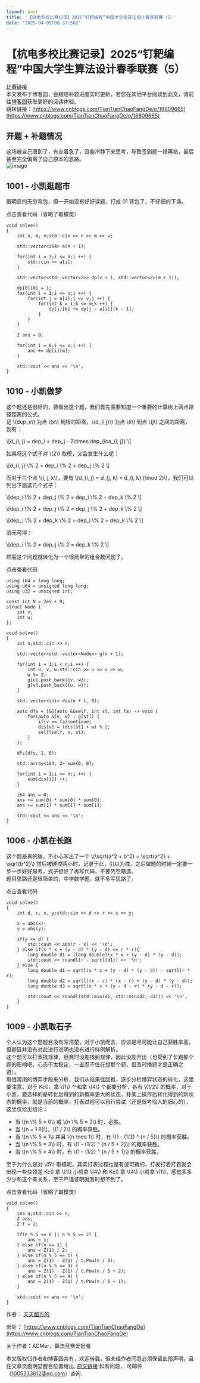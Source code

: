 ```yaml
---
layout: post
title: '【杭电多校比赛记录】2025“钉耙编程”中国大学生算法设计春季联赛（5）'
date: "2025-04-05T00:37:50Z"
---
```

【杭电多校比赛记录】2025“钉耙编程”中国大学生算法设计春季联赛（5）
====================================

[比赛链接](https://acm.hdu.edu.cn/contest/problems?cid=1154 "比赛链接")  
本文发布于博客园，会跟随补题进度实时更新，若您在其他平台阅读到此文，请前往[博客园](https://www.cnblogs.com/TianTianChaoFangDe/p/18809665 "博客园")获取更好的阅读体验。  
跳转链接：[https://www.cnblogs.com/TianTianChaoFangDe/p/18809665](https://www.cnblogs.com/TianTianChaoFangDe/p/18809665)

开题 + 补题情况
---------

这场被自己唐到了，有点着急了，没能冷静下来思考，导致签到题一错再错，最后甚至完全偏离了自己原本的思路。  
![image](https://img2024.cnblogs.com/blog/3572902/202504/3572902-20250405000337720-1380743406.png)

1001 - 小凯逛超市
------------

很明显的无穷背包，但一开始没有好好读题，打成 01 背包了，不仔细的下场。

点击查看代码（省略了取模类）

    void solve()
    {
        int n, m, v;std::cin >> n >> m >> v;
    
        std::vector<i64> a(n + 1);
    
        for(int i = 1;i <= n;i ++) {
            std::cin >> a[i];
        }
    
        std::vector<std::vector<Z>> dp(v + 1, std::vector<Z>(m + 1));
    
        dp[0][0] = 1;
        for(int i = 1;i <= n;i ++) {
            for(int j = a[i];j <= v;j ++) {
                for(int k = 1;k <= m;k ++) {
                    dp[j][k] += dp[j - a[i]][k - 1];
                }
            }
        }
    
        Z ans = 0;
    
        for(int i = 0;i <= v;i ++) {
            ans += dp[i][m];
        }
    
        std::cout << ans << '\n';
    }

1010 - 小凯做梦
-----------

这个题还是很好的，要做出这个题，我们首先需要知道一个重要的计算树上两点路径距离的公式。  
记 \\(dep\_x\\) 为点 \\(x\\) 到根的距离，\\(d\_{i,j}\\) 为点 \\(i\\) 到点 \\(j\\) 之间的距离，则有：

\\\[d\_{i, j} = dep\_i + dep\_j - 2\\times dep\_{lca\_{i, j}} \\\]

如果将这个式子对 \\(2\\) 取模，又会发生什么呢：

\\\[d\_{i, j} \\% 2 = dep\_i \\% 2 + dep\_j \\% 2 \\\]

而对于三个点 \\(i, j, k\\)，要有 \\(d\_{i, j} = d\_{j, k} = d\_{i, k} (\\mod 2)\\)，我们可以列出下面这几个式子：

\\\[dep\_i \\% 2 + dep\_j \\% 2 = dep\_i \\% 2 + dep\_k \\% 2 \\\]

\\\[dep\_i \\% 2 + dep\_j \\% 2 = dep\_j \\% 2 + dep\_k \\% 2 \\\]

\\\[dep\_j \\% 2 + dep\_k \\% 2 = dep\_i \\% 2 + dep\_k \\% 2 \\\]

消元可得：

\\\[dep\_i \\% 2 = dep\_j \\% 2 = dep\_k \\% 2 \\\]

然后这个问题就转化为一个很简单的组合数问题了。

点击查看代码

    using i64 = long long;
    using u64 = unsigned long long;
    using u32 = unsigned int;
    
    const int N = 2e5 + 9;
    struct Node {
        int v;
        int w;
    };
    
    void solve()
    {
        int n;std::cin >> n;
    
        std::vector<std::vector<Node>> g(n + 1);
    
        for(int i = 1;i < n;i ++) {
            int u, v, w;std::cin >> u >> v >> w;
            w %= 2;
            g[u].push_back({v, w});
            g[v].push_back({u, w});
        } 
    
        std::vector<int> dis(n + 1, 0);
    
        auto dfs = [&](auto &&self, int st, int fa) -> void {
            for(auto &[v, w] : g[st]) {
                if(v == fa)continue;
                dis[v] = (dis[st] + w) % 2;
                self(self, v, st);
            }
        };
    
        dfs(dfs, 1, 0);
    
        std::array<i64, 2> sum{0, 0};
    
        for(int i = 1;i <= n;i ++) {
            sum[dis[i]] ++;
        }
    
        i64 ans = 0;
        ans += sum[0] * sum[0] * sum[0];
        ans += sum[1] * sum[1] * sum[1];
    
        std::cout << ans << '\n';
    }

1006 - 小凯在长跑
------------

这个题是真的唐，不小心写出了一个 \\(\\sqrt{a^2 + b^2} = \\sqrt{a^2} + \\sqrt{b^2}\\) 然后被硬控两小时，记录于此，引以为戒，之后做题的时候一定要一步一步好好思考，式子想好了再写代码，不要凭空瞎造。  
题目思路还是很简单的，中学数学题，就不多写思路了。

点击查看代码

    void solve()
    {
        int d, r, x, y;std::cin >> d >> r >> x >> y;
    
        x = abs(x);
        y = abs(y);
    
        if(y <= d) {
            std::cout << abs(r - x) << '\n';
        } else if(x * x + (y - d) * (y - d) <= r * r){
            long double d1 = (long double)(x * x + (y - d) * (y - d));
            std::cout << roundl(r - sqrtl(d1)) << '\n';
        } else {
            long double d1 = sqrtl(x * x + (y - d) * (y - d)) - sqrtl(r * r);
            long double d2 = sqrtl((x - r) * (x - r) + (y - d) * (y - d));
            long double d3 = sqrtl(x * x + (y - d - r) * (y - d - r));
    
            std::cout << roundl(std::min(d1, std::min(d2, d3))) << '\n';
        }
    }

1009 - 小凯取石子
------------

个人认为这个题题目没有写清楚，对于小凯而言，应该是尽可能让自己获胜率高，但题目并没有对此进行说明也没有进行样例解析。  
这个题可以打表找规律，但赛时没能找到规律，因此没能开出（也受到了长跑那个题的影响吧，心态不太稳定，一直忍不住在想那个题，但及时换题才是正确之道）。  
用很常用的博弈手段来分析，我们从结果往回推，逐步分析博弈状态的转化，这里要注意，对于 Kc0，拿 \\(1\\) 个和拿 \\(4\\) 个都要分析，各有 \\(1/2\\) 的概率，对于小凯，要选择的是转化后得到的新概率更大的状态，并乘上操作后转化得到的新状态的概率，就是当前的概率，打表过程可以自行尝试（还是很考验人的细心的），这里仅给出结论：

*   当 \\(n \\% 5 = 0\\) 或 \\(n \\% 5 = 2\\) 时，必胜。
*   当 \\(n = 1 时\\)，\\(1 / 2\\) 的概率获胜。
*   当 \\(n \\% 5 = 1\\) 并且 \\(n \\neq 1\\) 时，有 \\(1 - (1/2) ^ {n / 5}\\) 的概率获胜。
*   当 \\(n \\% 5 = 3\\) 时，有 \\(1 - (1/2) ^ {n / 5 + 2}\\) 的概率获胜。
*   当 \\(n \\% 5 = 4\\) 时，有 \\(1 - (1/2) ^ {n / 5 + 1}\\) 的概率获胜。

至于为什么是对 \\(5\\) 取模呢，其实打表过程也是有迹可循的，打表打着打着就会出现一些抉择是 Kc0 拿 \\(1\\) 小凯拿 \\(4\\) 和 Kc0 拿 \\(4\\) 小凯拿 \\(1\\)，感觉多多少少和这个有关系，至于严谨证明就暂时想不到了。

点击查看代码（省略了取模类）

    void solve()
    {
        i64 n;std::cin >> n;
        Z ans;
        Z t = 2;
    
        if(n % 5 == 0 || n % 5 == 2) {
            ans = 1;
        } else if(n == 1) {
            ans = Z(1) / 2; 
        } else if(n % 5 == 1) {
            ans = Z(1) - Z(1) / t.Pow(n / 5);
        } else if(n % 5 == 3) {
            ans = Z(1) - Z(1) / t.Pow(n / 5 + 2);
        } else if(n % 5 == 4) {
            ans = Z(1) - Z(1) / t.Pow(n / 5 + 1);
        }
    
        std::cout << ans << '\n';
    }

作者： [天天超方的](https://www.cnblogs.com/TianTianChaoFangDe)

出处： [https://www.cnblogs.com/TianTianChaoFangDe](https://www.cnblogs.com/TianTianChaoFangDe)

关于作者：ACMer，算法竞赛爱好者

本文版权归作者和博客园共有，欢迎转载，但未经作者同意必须保留此段声明，且在文章页面明显醒目位置给出, [原文链接](#) 如有问题， 可邮件（1005333612@qq.com）咨询.